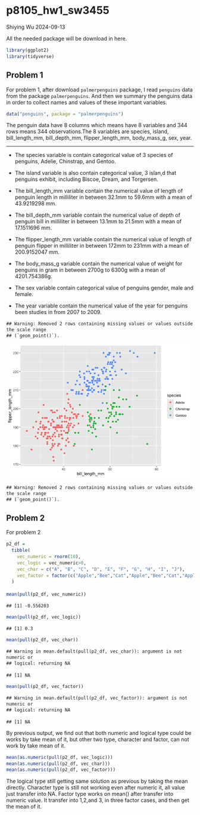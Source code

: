 p8105_hw1_sw3455
================
Shiying Wu
2024-09-13

All the needed package will be download in here.

``` r
library(ggplot2)
library(tidyverse)
```

## Problem 1

For problem 1, after download `palmerpenguins` package, I read
`penguins` data from the package `palmerpenguins`. And then we summary
the penguins data in order to collect names and values of these
important variables.

``` r
data("penguins", package = "palmerpenguins")
```

The penguin data have 8 columns which means have 8 variables and 344
rows means 344 observations.The 8 variables are species, island,
bill_length_mm, bill_depth_mm, flipper_length_mm, body_mass_g, sex,
year.

------------------------------------------------------------------------

- The species variable is contain categorical value of 3 species of
  penguins, Adelie, Chinstrap, and Gentoo.

- The island variable is also contain categorical value, 3 islan,d that
  penguins exhibit, including Biscoe, Dream, and Torgersen.

- The bill_length_mm variable contain the numerical value of length of
  penguin length in milliliter in between 32.1mm to 59.6mm with a mean
  of 43.9219298 mm.

- The bill_depth_mm variable contain the numerical value of depth of
  penguin bill in milliliter in between 13.1mm to 21.5mm with a mean of
  17.1511696 mm.

- The flipper_length_mm variable contain the numerical value of length
  of penguin flipper in milliliter in between 172mm to 231mm with a mean
  of 200.9152047 mm.

- The body_mass_g variable contain the numerical value of weight for
  penguins in gram in between 2700g to 6300g with a mean of
  4201.754386g.

- The sex variable contain categorical value of penguins gender, male
  and female.

- The year variable contain the numerical value of the year for penguins
  been studies in from 2007 to 2009.

<!-- -->

    ## Warning: Removed 2 rows containing missing values or values outside the scale range
    ## (`geom_point()`).

![](p8105_hw1_sw3455_files/figure-gfm/problem%201%20plot-1.png)<!-- -->

    ## Warning: Removed 2 rows containing missing values or values outside the scale range
    ## (`geom_point()`).

## Problem 2

For problem 2

``` r
p2_df = 
  tibble(
    vec_numeric = rnorm(10),
    vec_logic = vec_numeric>0,
    vec_char = c("A", "B", "C", "D", "E", "F", "G", "H", "I", "J"),
    vec_factor = factor(c("Apple","Bee","Cat","Apple","Bee","Cat","Apple","Bee","Cat","Apple"))
  )

mean(pull(p2_df, vec_numeric))
```

    ## [1] -0.556203

``` r
mean(pull(p2_df, vec_logic))
```

    ## [1] 0.3

``` r
mean(pull(p2_df, vec_char))
```

    ## Warning in mean.default(pull(p2_df, vec_char)): argument is not numeric or
    ## logical: returning NA

    ## [1] NA

``` r
mean(pull(p2_df, vec_factor))
```

    ## Warning in mean.default(pull(p2_df, vec_factor)): argument is not numeric or
    ## logical: returning NA

    ## [1] NA

By previous output, we find out that both numeric and logical type could
be works by take mean of it, but other two type, character and factor,
can not work by take mean of it.

``` r
mean(as.numeric(pull(p2_df, vec_logic)))
mean(as.numeric(pull(p2_df, vec_char)))
mean(as.numeric(pull(p2_df, vec_factor)))
```

The logical type still getting same solution as previous by taking the
mean directly. Character type is still not working even after numeric
it, all value just transfer into NA. Factor type works on mean() after
transfer into numeric value. It transfer into 1,2,and 3, in three factor
cases, and then get the mean of it.
